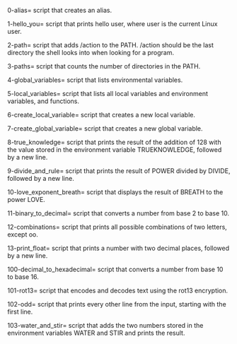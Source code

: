 0-alias= script that creates an alias.

1-hello_you= script that prints hello user, where user is the current Linux user.

2-path= script that adds /action to the PATH. /action should be the last directory the shell looks into when looking for a program.

3-paths= script that counts the number of directories in the PATH.

4-global_variables= script that lists environmental variables.

5-local_variables= script that lists all local variables and environment variables, and functions.

6-create_local_variable= script that creates a new local variable.

7-create_global_variable= script that creates a new global variable.

8-true_knowledge= script that prints the result of the addition of 128 with the value stored in the environment variable TRUEKNOWLEDGE, followed by a new line.

9-divide_and_rule= script that prints the result of POWER divided by DIVIDE, followed by a new line.

10-love_exponent_breath= script that displays the result of BREATH to the power LOVE.

11-binary_to_decimal= script that converts a number from base 2 to base 10.

12-combinations= script that prints all possible combinations of two letters, except oo.

13-print_float= script that prints a number with two decimal places, followed by a new line.

100-decimal_to_hexadecimal= script that converts a number from base 10 to base 16.

101-rot13= script that encodes and decodes text using the rot13 encryption.

102-odd= script that prints every other line from the input, starting with the first line.

103-water_and_stir= script that adds the two numbers stored in the environment variables WATER and STIR and prints the result.
